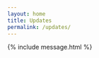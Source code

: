 ```yaml
---
layout: home
title: Updates
permalink: /updates/
---
```


{% include message.html %}

<!--
{% include image.html url="/_images/pp/Bishop1.jpg" width=175 align="right" %}
{% include image.html url="/_images/pp/Bishop2.jpg" width=175 align="left" %}
-->
